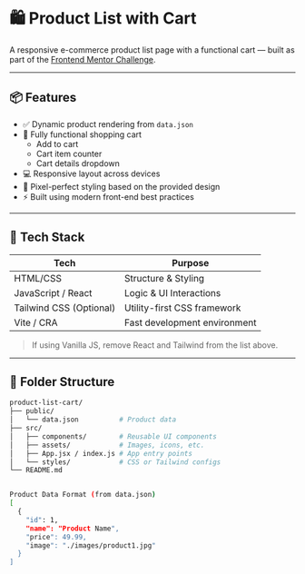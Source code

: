 # 🛍️ Product List with Cart

A responsive e-commerce product list page with a functional cart — built as part of the [Frontend Mentor Challenge](https://www.frontendmentor.io/challenges/product-list-with-cart-5MmqLVAp_d).

---

## 📦 Features

- ✅ Dynamic product rendering from `data.json`
- 🛒 Fully functional shopping cart
  - Add to cart
  - Cart item counter
  - Cart details dropdown
- 💻 Responsive layout across devices
- 🎨 Pixel-perfect styling based on the provided design
- ⚡ Built using modern front-end best practices

---

## 🧪 Tech Stack

| Tech      | Purpose                       |
|-----------|-------------------------------|
| HTML/CSS  | Structure & Styling           |
| JavaScript / React | Logic & UI Interactions        |
| Tailwind CSS (Optional) | Utility-first CSS framework  |
| Vite / CRA | Fast development environment  |

> If using Vanilla JS, remove React and Tailwind from the list above.

---

## 📁 Folder Structure

```bash
product-list-cart/
├── public/
│   └── data.json          # Product data
├── src/
│   ├── components/        # Reusable UI components
│   ├── assets/            # Images, icons, etc.
│   ├── App.jsx / index.js # App entry points
│   └── styles/            # CSS or Tailwind configs
└── README.md


Product Data Format (from data.json)
[
  {
    "id": 1,
    "name": "Product Name",
    "price": 49.99,
    "image": "./images/product1.jpg"
  }
]
